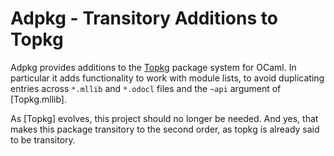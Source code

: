 # Adpkg - Transitory Additions to Topkg

Adpkg provides additions to the [Topkg](http://erratique.ch/software/topkg)
package system for OCaml.  In particular it adds functionality to work with
module lists, to avoid duplicating entries across `*.mllib` and `*.odocl`
files and the `~api` argument of [Topkg.mllib].

As [Topkg] evolves, this project should no longer be needed.  And yes, that
makes this package transitory to the second order, as topkg is already said
to be transitory.
